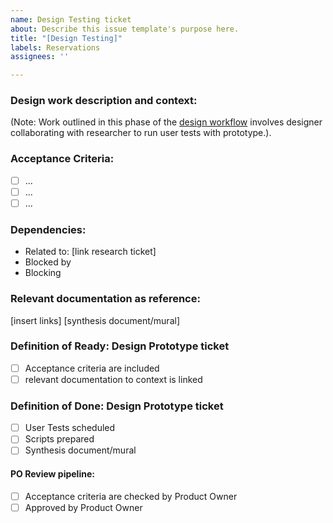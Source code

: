```yaml
---
name: Design Testing ticket
about: Describe this issue template's purpose here.
title: "[Design Testing]"
labels: Reservations
assignees: ''

---
```


### Design work description and context:

(Note: Work outlined in this phase of the [design workflow](https://app.mural.co/t/bcparks2575/m/bcparks2575/1740009580466/581d5ec8e845cefd5dfab701fe51a23292eb742c) involves designer collaborating with researcher to run user tests with prototype.).

### Acceptance Criteria:
- [ ] ...
- [ ] ...
- [ ] ...

### Dependencies:
- Related to: [link research ticket]
- Blocked by
- Blocking

### Relevant documentation as reference:
[insert links]
[synthesis document/mural]

### Definition of Ready: Design Prototype ticket

- [ ] Acceptance criteria are included
- [ ] relevant documentation to context is linked

### Definition of Done: Design Prototype ticket
- [ ] User Tests scheduled
- [ ] Scripts prepared
- [ ] Synthesis document/mural

#### PO Review pipeline:
- [ ] Acceptance criteria are checked by Product Owner
- [ ] Approved by Product Owner
